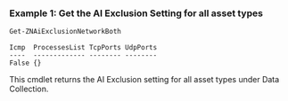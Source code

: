 ### Example 1: Get the AI Exclusion Setting for all asset types
```powershell
Get-ZNAiExclusionNetworkBoth
```

```output
Icmp  ProcessesList TcpPorts UdpPorts
----  ------------- -------- --------
False {}
```

This cmdlet returns the AI Exclusion setting for all asset types under Data Collection.
